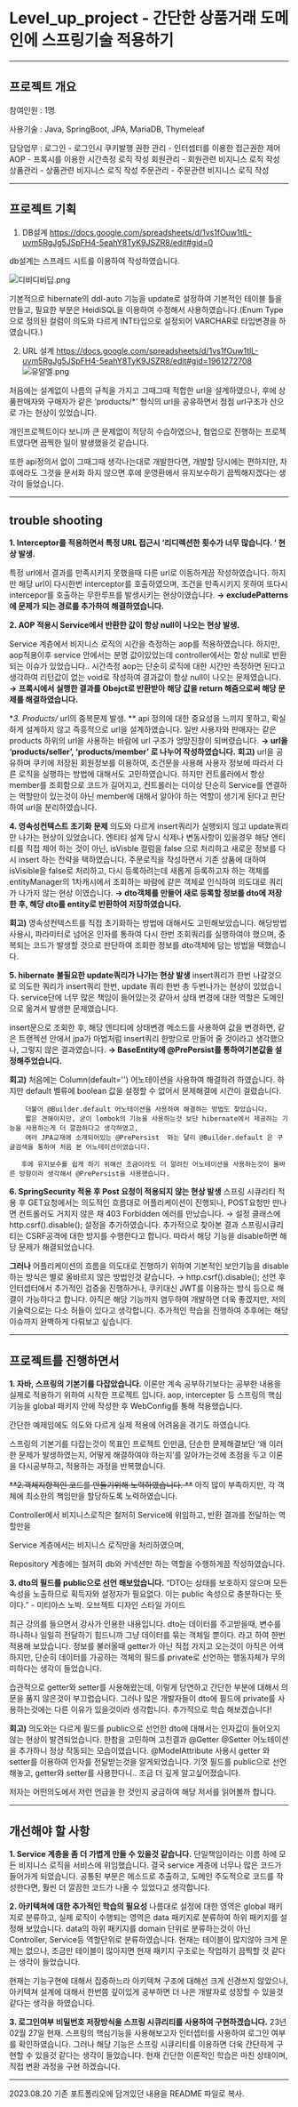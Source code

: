 # Level_up_project - 간단한 상품거래 도메인에 스프링기술 적용하기

---

## 프로젝트 개요
참여인원 : 1명

사용기술 : Java, SpringBoot, JPA, MariaDB, Thymeleaf

담당업무 :
  로그인 - 로그인시 쿠키발행
  권한 관리 - 인터셉터를 이용한 접근권한 제어
  AOP - 프록시를 이용한 시간측정 로직 작성
  회원관리 - 회원관련 비지니스 로직 작성
  상품관리 - 상품관련 비지니스 로직 작성
  주문관리 - 주문관련 비지니스 로직 작성

---
## 프로젝트 기획

1. DB설계
https://docs.google.com/spreadsheets/d/1vs1fOuw1tlL-uvm5RgJg5JSpFH4-5eahY8TyK9JSZR8/edit#gid=0

db설계는 스프레드 시트를 이용하여 작성하였습니다.

![디비디비딥.png](https://s3-us-west-2.amazonaws.com/secure.notion-static.com/527c266e-ab7e-4955-82a1-088a91ca9e97/%EB%94%94%EB%B9%84%EB%94%94%EB%B9%84%EB%94%A5.png)

기본적으로 hibernate의 ddl-auto 기능을 update로 설정하여 기본적인 테이블 틀을 만들고, 필요한 부분은 HeidiSQL을 이용하여 수정해서 사용하였습니다.(Enum Type으로 정의된 컬럼이 의도와 다르게 INT타입으로 설정되어 VARCHAR로 타입변경을 하였습니다.)


2. URL 설계
https://docs.google.com/spreadsheets/d/1vs1fOuw1tlL-uvm5RgJg5JSpFH4-5eahY8TyK9JSZR8/edit#gid=1961272708
![유알엘.png](https://s3-us-west-2.amazonaws.com/secure.notion-static.com/8a678295-e910-431e-afcb-6008fc424146/%EC%9C%A0%EC%95%8C%EC%97%98.png)

처음에는 설계없이 나름의 규칙을 가지고 그때그때 적합한 url을 설계하였으나, 후에 상품판매자와 구매자가 같은 ‘products/*’  형식의 url을 공유하면서 점점 url구조가 산으로 가는 현상이 있었습니다.

개인프로젝트이다 보니까 큰 문제없이 적당히 수습하였으나, 협업으로 진행하는 프로젝트였다면 끔찍한 일이 발생했을것 같습니다.

또한 api정의서 없이 그때그때 생각나는대로 개발한다면, 개발할 당시에는 편하지만, 차후에라도 그것을 문서화 하지 않으면 후에 운영환에서 유지보수하기 끔찍해지겠다는 생각이 들었습니다.

---

## trouble shooting

**1. Interceptor를 적용하면서 특정 URL 접근시 ‘리디렉션한 횟수가 너무 많습니다. ‘ 현상 발생.**

  특정 url에서 결과를 만족시키지 못했을때 다른 url로 이동하게끔 작성하였습니다.
  하지만 해당 url이 다시한번 interceptor를 호출하였으며, 조건을 만족시키지 못하여 또다시 intercepor를 호출하는 무한루프를 발생시키는 현상이였습니다.
  **→ excludePatterns에 문제가 되는 경로를 추가하여 해결하였습니다.**


**2. AOP 적용시 Service에서 반환한 값이 항상 null이 나오는 현상 발생.**

  Service 계층에서 비지니스 로직의 시간을 측정하는 aop를 적용하였습니다.
  하지만, aop적용이후 service 안에서는 분명 값이있었는데 controller에서는 항상 null로 반환되는 이슈가 있었습니다..
  시간측정 aop는 단순히 로직에 대한 시간만 측정하면 된다고 생각하여 리턴값이 없는 void로 작성하여 결과값이 항상 null이 나오는 문제였습니다.
  **→ 프록시에서 실행한 결과를 Obejct로 반환받아 해당 값을 return 해줌으로써 해당 문제를 해결하였습니다.**


**3. Products/* url의 중복문제 발생. **
  api 정의에 대한 중요성을 느끼지 못하고,  확실하게 설계하지 않고 즉흥적으로 url을 설계하였습니다.
  일반 사용자와 판매자는 같은 products 하위의 url을 사용하는 바람에 url 구조가 엉망진창이 되버렸습니다.
  **→ url을 ‘products/seller’, ‘products/member’ 로  나누어 작성하였습니다.**
  **회고)** url을 공유하며 쿠키에 저장된 회원정보를 이용하여,
  조건문을 사용해 사용자 정보에 따라서 다른 로직을 실행하는 방법에 대해서도 고민하였습니다.
  하지만 컨트롤러에서 항상 member를 조회함으로 코드가 길어지고,
  컨트롤러는 더이상 단순히 Service를 연결하는 역할만이 있는것이 아닌 member에 대해서 알아야 하는 역할이 생기게 된다고 판단하여 url을 분리하였습니다.


**4. 영속성컨텍스트 초기화 문제**
  의도와 다르게 insert쿼리가 실행되지 않고 update쿼리만 나가는 현상이 있었습니다.
  엔티티 설계 당시 삭제나 변동사항이 있을경우 해당 엔티티를 직접 제어 하는 것이 아닌, isVisble 컬럼을 false 으로 처리하고 새로운 정보를 다시 insert 하는 전략을 택하였습니다.
  주문로직을 작성하면서 기존 상품에 대하여 isVisible을 false로 처리하고, 다시 등록하려는데 새롭게 등록하고자 하는 객체를  entityManager의 1차캐시에서 조회하는 바람에 같은 객체로 인식하여 의도대로 쿼리가 나가지 않는 현상 이였습니다.
   **→ dto객체를 만들어 새로 등록할 정보를 dto에 저장한 후, 해당 dto를 entity로 반환하여 저장하였습니다.**

  **회고)** 영속성컨텍스트를 직접 초기화하는 방법에 대해서도 고민해보았습니다.
  해당방법 사용시, 파라미터로 넘어온 인자를 통하여 다시 한번 조회쿼리를 실행하여야 했으며,
  중복되는 코드가 발생할 것으로 판단하여 조회한 정보를 dto객체에 담는 방법을 택했습니다.


**5. hibernate 불필요한 update쿼리가 나가는 현상 발생**
  insert쿼리가 한번 나갈것으로 의도한 쿼리가 insert쿼리 한번, update 쿼리 한번 총 두번나가는 현상이 있었습니다.
  service단에 너무 많은 책임이 들어있는것 같아서 상태 변경에 대한 역할은 도메인으로 옮겨서 발생한 문제였습니다.
  
  insert문으로 조회한 후, 해당 엔티티에 상태변경 메소드를 사용하여 값을 변경하면, 같은 트랜젝션 안에서 jpa가 마법처럼 insert쿼리 한방으로 만들어 줄 것이라고 생각했으나, 그렇지 않은 결과였습니다.
 **→ BaseEntity에 @PrePersist를 통하여기본값을 설정해주었습니다.**

  **회고)** 처음에는 Column(default='') 어노테이션을 사용하여 해결하려 하였습니다.
하지만 default 벨류에 boolean 값을 설정할 수 없어서 문제해결에 시간이 걸렸습니다.

        더불어 @Builder.default 어노테이션을 사용하여 해결하는 방법도 찾았습니다.
        짧은 견해이지만, 굳이 lombok의 기능을 사용하는것 보단 hibernate에서 제공하는 기능을 사용하는게 더 깔끔하다고 생각하였고,
        여러 JPA교재에 소개되어있는 @PrePersist  와는 달리 @Builder.default 은 구글검색을 통하여 처음 본 어노테이션이였습니다.

       후에 유지보수를 쉽게 하기 위해선 조금이라도 더 알려진 어노테이션을 사용하는것이 올바른 방향이라 생각해서 @PrePersist을 사용했습니다.


**6. SpringSecurity 적용 후 Post 요청이 적용되지 않는 현상 발생**
  스프링 시큐리티 적용 후 GET요청에서는 의도적인 흐름대로 어플리케이션이 진행되나, POST요청만 만나면 컨트롤러도 거치지 않은 채 403 Forbidden 에러를 만났습니다.
  → 설정 클래스에 http.csrf().disable(); 설정을 추가하였습니다.
  추가적으로 찾아본 결과 스프링시큐리티는 CSRF공격에 대한 방지를 수행한다고 합니다.  따라서 해당 기능을 disable하면 해당 문제가 해결되었습니다.

  **그러나** 어플리케이션의 흐름을 의도대로 진행하기 위하여 기본적인 보안기능을 disable하는 방식은 별로 올바르지 않은 방법인것 같습니다.
  → http.csrf().disable(); 선언 후 인터셉터에서 추가적인 검증을 진행하거나, 쿠키대신 JWT를 이용하는 방식 등으로 해결이 가능하다고 합니다.
  아직은 해당 기능까지 염두하여 개발하면 더욱 좋겠지만, 저의 기술력으로는 다소 허들이 있다고 생각합니다.
  추가적인 학습을 진행하여  추후에는 해당 이슈까지 완벽하게 다뤄보고 싶습니다.
  
---

## 프로젝트를 진행하면서

**1. 자바, 스프링의 기본기를 다잡았습니다.** 
  이론만 계속 공부하기보다는 공부한 내용을 실제로 적용하기 위하여 시작한 프로젝트 입니다.
  aop, intercepter 등 스프링의 핵심기능을 global 패키지 안에 작성한 후 WebConfig를 통해 적용했습니다.

 간단한 예제임에도 의도와 다르게 실제 적용에 어려움을 겪기도 하였습니다.

 스프링의 기본기를 다잡는것이 목표인 프로젝트 인만큼, 단순한 문제해결보단 ‘왜 이러한 문제가 발생하였는지, 어떻게 해결하여야 하는지’를 알아가는것에 초점을 두고
 이론을 다시공부하고, 적용하는 과정을 반복했습니다.

~~**2.객체지향적인 코드를 만들기위해 노력하였습니다. **~~
아직 많이 부족하지만, 각 객체에 최소한의 책임만을 할당하도록 노력하였습니다.

 Controller에서 비지니스로직은 철저히 Service에 위임하고, 반환 결과를 전달하는 역할만을

 Service 계층에서는 비지니스 로직만을 처리하였으며,

 Repository 계층에는 철저히 db와 커넥션만 하는 역할을 수행하게끔 작성하였습니다.


**3. dto의 필드를 public으로 선언 해보았습니다.**
  “DTO는 상태를 보호하지 않으며 모든 속성을 노출하므로 획득자와 설정자가 필요없다. 이는 public 속성으로 충분하다는 뜻이다.” - 미티아스 노박. 오브젝트 디자인 스타일 가이드

최근 강의를 들으면서 강사가 인용한 내용입니다.
dto는 데이터를 주고받을때, 변수를 하나하나 일일히 전달하기 힘드니까 그냥 데이터를 묶는 객체일 뿐이다. 라고 하여 한번 적용해 보았습니다.
정보를 불러올때 getter가 아닌 직접 가지고 오는것이 아직은 어색하지만, 단순히 데이터를 가공하는 객체의 필드를 private로 선언하는 행동자체가 무의미하다는 생각이 들었습니다.

습관적으로 getter와 setter를 사용해왔는데, 이렇게 당연하고 간단한 부분에 대해서 의문을 품지 않은것이 부끄럽습니다.
그러나 많은 개발자들이 dto에 필드에 private를 사용하는것에는 다른 이유가 있을것이라 생각합니다. 추가적으로 학습 해보겠습니다!

**회고)** 의도와는 다르게 필드를 public으로 선언한 dto에 대해서는 인자값이 들어오지 않는 현상이 발견되었습니다.
한참을 고민하며 고친결과 @Getter @Setter 어노테이션을 추가하니 정상 작동되는 모습이였습니다.
@ModelAttribute 사용시 getter 와 setter를 이용하여 인자를 전달받는것을 알게되었습니다.
기껏 필드를 public으로 선언해놓고, getter와 setter를 사용한다니.. 조금 더 깊게 알고싶어졌습니다.

저자는 어떤의도에서 저런 언급을 한 것인지 궁금하여 해당 저서를 읽어볼까 합니다.


---

## 개선해야 할 사항

**1. Service 계층을 좀 더 가볍게 만들 수 있을것 같습니다.**
  단일책임이라는 이름 하에 모든 비지니스 로직을 서비스에 위임했습니다.
  결국 service 계층에 너무나 많은 코드가 들어가게 되었습니다.
  공통된 부분은 메소드로 추출하고, 도메인 주도적으로 코드를 작성한다면, 훨씬 더 깔끔한 코드가 나올 수 있었다고 생각합니다.

**2. 아키텍쳐에 대한 추가적인 학습의 필요성**
  나름대로 설정에 대한 영역은 global 패키지로 분류하고, 실제 로직이 수행되는 영역은 data 패키지로 분류하여 하위 패키지를 설정해 보았습니다.
  data의 하위 패키지를 domain 단위로 분류하는것이 아닌 Controller, Service등 역할단위로 분류하였습니다.
  현재는 테이블이 많지않아 크게 문제는 없으나, 조금만 테이블이 많아지면 현재 패키지 구조로는 작업하기 끔찍할 것 같다는 생각이 들었습니다.

  현재는 기능구현에 대해서 집중하느라 아키텍쳐 구조에 대해선 크게 신경쓰지 않았으나,
  아키텍쳐 설계에 대해서 한번쯤 깊이있게 공부하면 더 나은 개발자로 성장할 수 있을것 같다는 생각을 하였습니다.


**3. 로그인여부 비밀번호 저장방식을 스프링 시큐리티를 사용하여  구현하겠습니다.**
  23년 02월 27일 현재. 스프링의 핵심기능을 사용해보고자 인터셉터를 사용하여 로그인 여부를 확인하였습니다.
  그러나 해당 기능은 스프링 시큐리티를 이용하면 더욱 간단하게 구현할 수 있을것 같다는 생각이 들었습니다. 
  현재 간단한 이론적인 학습은 마친 상태이며, 직접 변환 과정을 구현 하겠습니다.

---
2023.08.20
기존 포트폴리오에 담겨있던 내용을 README 파일로 복사.
